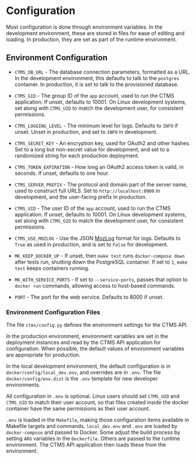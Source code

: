 # Configuration

Most configuration is done through environment variables. In the development
environment, these are stored in files for ease of editing and loading. In
production, they are set as part of the runtime environment.

## Environment Configuration

* ``CTMS_DB_URL`` - The database connection parameters, formatted as a URL.
  In the development environment, this defaults to talk to the ``postgres``
  container. In production, it is set to talk to the provisioned database.

* ``CTMS_GID`` - The group ID of the ``app`` account, used to run the CTMS
  application. If unset, defaults to 10001. On Linux development systems, set
  along with ``CTMS_UID`` to match the development user, for consistent permissions.

* ``CTMS_LOGGING_LEVEL`` - The minimum level for logs. Defaults to ``INFO`` if
  unset. Unset in production, and set to ``INFO`` in development.

* ``CTMS_SECRET_KEY`` - An encryption key, used for OAuth2 and other hashes.
  Set to a long but non-secret value for development, and set to a randomized
  string for each production deployment.

* ``CTMS_TOKEN_EXPIRATION`` - How long an OAuth2 access token is valid, in seconds.
  If unset, defaults to one hour.

* ``CTMS_SERVER_PREFIX`` - The protocol and domain part of the server name, used
  to construct full URLS. Set to ``http://localhost:8000`` in development, and
  the user-facing prefix in production.

* ``CTMS_UID`` - The user ID of the ``app`` account, used to run the CTMS
  application. If unset, defaults to 10001. On Linux development systems, set
  along with ``CTMS_GID`` to match the development user, for consistent permissions.

* ``CTMS_USE_MOZLOG`` - Use the JSON
  [MozLog](https://wiki.mozilla.org/Firefox/Services/Logging) format for logs.
  Defaults to `True` as used in production, and is set to `False` for development.

* ``MK_KEEP_DOCKER_UP`` - If unset, then ``make test`` runs ``docker-compose down``
  after tests run, shutting down the PostgreSQL container.  If set to ``1``,
  ``make test`` keeps containers running.

* ``MK_WITH_SERVICE_PORTS`` - If set to ``--service-ports``, passes that option
  to ``docker run`` commands, allowing access to host-based commands.

* ``PORT`` - The port for the web service. Defaults to 8000 if unset.

### Environment Configuration Files

The file ``ctms/config.py`` defines the environment settings for the CTMS API.

In the production environment, environment variables are set in the deployment
instances and read by the CTMS API application for configuration. When
possible, the default values of environment variables are appropriate for
production.

In the local development environment, the default configuration is in
``docker/config/local_dev.env``, and overrides are in ``.env``. The file
``docker/config/env.dist`` is the ``.env`` template for new developer
environments.

All configuration in ``.env`` is optional. Linux users should set
``CTMS_UID`` and ``CTMS_GID`` to match their user account, so that files
created inside the docker container have the same permissions as their user
account.

``.env`` is loaded in the ``Makefile``, making those configuration items
available in Makefile targets and commands. ``local_dev.env`` and ``.env``
are loaded by ``docker-compose`` and passed to Docker. Some adjust the build
process by setting `ARG` variables in the ``Dockerfile``. Others are passed
to the runtime environment. The CTMS API application then loads these from
the environment.
